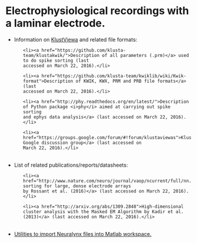 # Electrophysiological recordings with a laminar electrode.

<ul>

<li> Information on <a href="https://github.com/klusta-team/klustaviewa">KlustViewa</a> and related file formats:

  <ul> 
  
    <li><a href="https://github.com/klusta-team/klustakwik/">Description of all parameters (.prm)</a> used to do spike sorting (last 
    accessed on March 22, 2016).</li>

    <li><a href="https://github.com/klusta-team/kwiklib/wiki/Kwik-format">Description of KWIK, KWX, PRM and PRB file formats</a> (last
    accessed on March 22, 2016).</li>

    <li><a href="http://phy.readthedocs.org/en/latest/">Description of Python package <i>phy</i> aimed at carrying out spike sorting
    and ephys data analysis</a> (last accessed on March 22, 2016).</li>

    <li><a href="https://groups.google.com/forum/#!forum/klustaviewas">KlustaViewa's Google discussion group</a> (last accessed on
    March 22, 2016).</li>

  </ul>
  
</li>

<br>

<li> List of related publications/reports/datasheets:

  <ul>
  
    <li><a href="http://www.nature.com/neuro/journal/vaop/ncurrent/full/nn.4268.html">Spike sorting for large, dense electrode arrays 
    by Rossant et al. (2016)</a> (last accessed on March 22, 2016).</li>
  
    <li><a href="http://arxiv.org/abs/1309.2848">High-dimensional cluster analysis with the Masked EM Algorithm by Kadir et al.    
    (2013)</a> (last accessed on March 22, 2016).</li>
  
  </ul>
  
</li>

<br> 

<li><a href="http://neuralynx.com/research_software/file_converters_and_utilities/">Utilities to import Neuralynx files into Matlab workspace.</a></li>

</ul>
